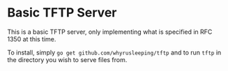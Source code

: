 # Basic TFTP Server

This is a basic TFTP server, only implementing what is specified in RFC 1350 at this time.

To install, simply `go get github.com/whyrusleeping/tftp` and to run `tftp` in the directory you wish to serve files from.
